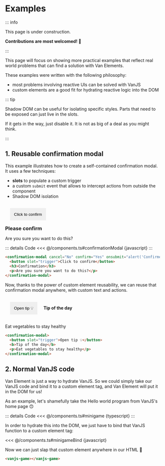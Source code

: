 # Examples

::: info

This page is under construction.

**Contributions are most welcomed! 🙂**

:::

This page will focus on showing more practical examples that reflect real world problems that can find a solution with Van Elements.

These examples were written with the following philosophy:

- most problems involving reactive UIs can be solved with VanJS
- custom elements are a good fit for hydrating reactive logic into the DOM

::: tip

Shadow DOM can be useful for isolating specific styles. Parts that need to be exposed can just live in the slots.

If it gets in the way, just disable it. It is not as big of a deal as you might think.

:::

## 1. Reusable confirmation modal

This example illustrates how to create a self-contained confirmation modal. It uses a few techniques:

- **slots** to populate a custom trigger
- a custom `submit` event that allows to intercept actions from outside the component
- Shadow DOM isolation

<confirmation-modal cancel="No" confirm="Yes" onsubmit="alert('Confirmed')">
  <button slot="trigger" style="margin:1rem;padding:.8rem;border:1px solid var(--vp-c-text-1)">Click to confirm</button>
  <h3 style="margin:0">Please confirm</h3>
  <p>Are you sure you want to do this?</p>
</confirmation-modal>

::: details Code
<<< @/components.ts#confirmationModal {javascript}
:::

```html
<confirmation-modal cancel="No" confirm="Yes" onsubmit="alert('Confirmed')">
  <button slot="trigger">Click to confirm</button>
  <h3>Confirmation</h3>
  <p>Are you sure you want to do this?</p>
</confirmation-modal>
```

Now, thanks to the power of custom element reusability, we can reuse that confirmation modal anywhere, with custom text and actions.

<confirmation-modal>
  <button slot="trigger" style="margin:1rem;padding:.8rem;border:1px solid var(--vp-c-text-1)">Open tip 💡</button>
  <b>Tip of the day</b>
  <p>Eat vegetables to stay healthy</p>
</confirmation-modal>

```html
<confirmation-modal>
  <button slot="trigger">Open tip 💡</button>
  <b>Tip of the day</b>
  <p>Eat vegetables to stay healthy</p>
</confirmation-modal>
```

## 2. Normal VanJS code

Van Element is just a way to hydrate VanJS. So we could simply take our VanJS code and bind it to a custom element tag, and Van Element will put it in the DOM for us!

As an example, let's shamefully take the Hello world program from VanJS's home page 🙃

::: details Code
<<< @/components.ts#minigame {typescript}
:::

In order to hydrate this into the DOM, we just have to bind that VanJS function to a custom element tag:

<<< @/components.ts#minigameBind {javascript}

Now we can just slap that custom element anywhere in our HTML 🎉

```html
<vanjs-game></vanjs-game>
```

<vanjs-game></vanjs-game>
